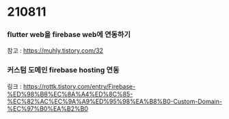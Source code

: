 # 210811 
### flutter web을 firebase web에 연동하기
참고 : https://muhly.tistory.com/32

### 커스텀 도메인 firebase hosting 연동
링크 : https://rottk.tistory.com/entry/Firebase-%ED%98%B8%EC%8A%A4%ED%8C%85-%EC%82%AC%EC%9A%A9%ED%95%98%EA%B8%B0-Custom-Domain-%EC%97%B0%EA%B2%B0

## 

